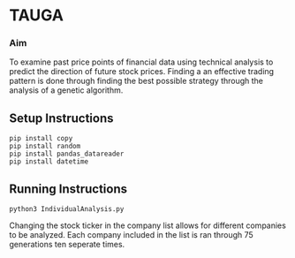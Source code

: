# TAUGA


### Aim
To examine past price points of financial data using technical analysis to predict the direction of future stock prices. Finding a an effective trading pattern is done through finding the best possible strategy through the analysis of a genetic algorithm. 

## Setup Instructions
```
pip install copy
pip install random
pip install pandas_datareader
pip install datetime
```

## Running Instructions
```
python3 IndividualAnalysis.py
```
Changing the stock ticker in the company list allows for different companies to be analyzed. Each company included in the list is ran through 75 generations ten seperate times. 
